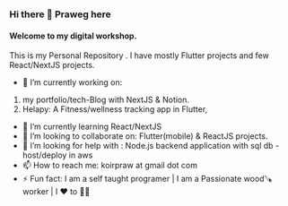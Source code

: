 ### Hi there 👋 Praweg here

#### Welcome to my digital workshop.
This is my Personal Repository . I have mostly Flutter projects and few React/NextJS projects.

- 🔭 I’m currently working on: 
1) my portfolio/tech-Blog with NextJS & Notion.
2) Helapy: A Fitness/wellness tracking app in Flutter, 
- 🌱 I’m currently learning React/NextJS
- 👯 I’m looking to collaborate on: Flutter(mobile) & ReactJS projects.
- 🤔 I’m looking for help with : Node.js backend application with sql db - host/deploy in aws 
- 📫 How to reach me: koirpraw at gmail dot com
- ⚡ Fun fact: I am a self taught programer | I am a Passionate wood🪚worker | I ❤️ to 🏃🏽

